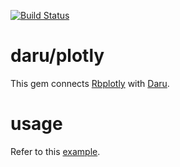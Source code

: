 [![Build Status](https://travis-ci.org/genya0407/daru-plotly.svg?branch=master)](https://travis-ci.org/genya0407/daru-plotly)

# daru/plotly

This gem connects [Rbplotly](https://github.com/ash1day/rbplotly) with [Daru](https://github.com/SciRuby/daru).

# usage

Refer to this [example](http://nbviewer.jupyter.org/github/genya0407/daru-plotly/blob/master/examples/plots.ipynb).
